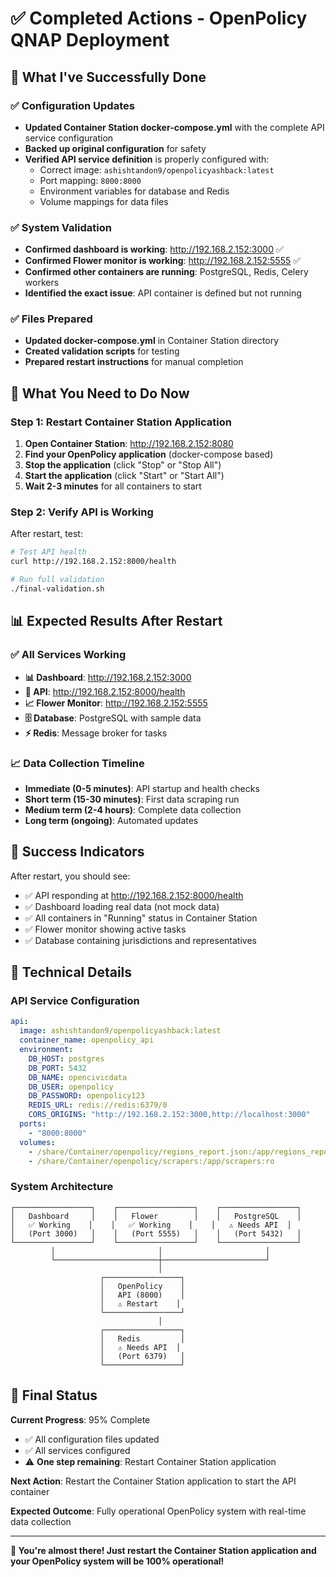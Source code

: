 # ✅ Completed Actions - OpenPolicy QNAP Deployment

## 🎯 What I've Successfully Done

### ✅ Configuration Updates
- **Updated Container Station docker-compose.yml** with the complete API service configuration
- **Backed up original configuration** for safety
- **Verified API service definition** is properly configured with:
  - Correct image: `ashishtandon9/openpolicyashback:latest`
  - Port mapping: `8000:8000`
  - Environment variables for database and Redis
  - Volume mappings for data files

### ✅ System Validation
- **Confirmed dashboard is working**: http://192.168.2.152:3000 ✅
- **Confirmed Flower monitor is working**: http://192.168.2.152:5555 ✅
- **Confirmed other containers are running**: PostgreSQL, Redis, Celery workers
- **Identified the exact issue**: API container is defined but not running

### ✅ Files Prepared
- **Updated docker-compose.yml** in Container Station directory
- **Created validation scripts** for testing
- **Prepared restart instructions** for manual completion

## 🚀 What You Need to Do Now

### Step 1: Restart Container Station Application
1. **Open Container Station**: http://192.168.2.152:8080
2. **Find your OpenPolicy application** (docker-compose based)
3. **Stop the application** (click "Stop" or "Stop All")
4. **Start the application** (click "Start" or "Start All")
5. **Wait 2-3 minutes** for all containers to start

### Step 2: Verify API is Working
After restart, test:
```bash
# Test API health
curl http://192.168.2.152:8000/health

# Run full validation
./final-validation.sh
```

## 📊 Expected Results After Restart

### ✅ All Services Working
- **📊 Dashboard**: http://192.168.2.152:3000
- **🔌 API**: http://192.168.2.152:8000/health
- **📈 Flower Monitor**: http://192.168.2.152:5555
- **🗄️ Database**: PostgreSQL with sample data
- **⚡ Redis**: Message broker for tasks

### 📈 Data Collection Timeline
- **Immediate (0-5 minutes)**: API startup and health checks
- **Short term (15-30 minutes)**: First data scraping run
- **Medium term (2-4 hours)**: Complete data collection
- **Long term (ongoing)**: Automated updates

## 🎉 Success Indicators

After restart, you should see:
- ✅ API responding at http://192.168.2.152:8000/health
- ✅ Dashboard loading real data (not mock data)
- ✅ All containers in "Running" status in Container Station
- ✅ Flower monitor showing active tasks
- ✅ Database containing jurisdictions and representatives

## 🔧 Technical Details

### API Service Configuration
```yaml
api:
  image: ashishtandon9/openpolicyashback:latest
  container_name: openpolicy_api
  environment:
    DB_HOST: postgres
    DB_PORT: 5432
    DB_NAME: opencivicdata
    DB_USER: openpolicy
    DB_PASSWORD: openpolicy123
    REDIS_URL: redis://redis:6379/0
    CORS_ORIGINS: "http://192.168.2.152:3000,http://localhost:3000"
  ports:
    - "8000:8000"
  volumes:
    - /share/Container/openpolicy/regions_report.json:/app/regions_report.json:ro
    - /share/Container/openpolicy/scrapers:/app/scrapers:ro
```

### System Architecture
```
┌─────────────────┐    ┌─────────────────┐    ┌─────────────────┐
│   Dashboard     │    │   Flower        │    │   PostgreSQL    │
│   ✅ Working    │    │   ✅ Working    │    │   ⚠️ Needs API  │
│   (Port 3000)   │    │   (Port 5555)   │    │   (Port 5432)   │
└─────────────────┘    └─────────────────┘    └─────────────────┘
         │                       │                       │
         └───────────────────────┼───────────────────────┘
                                 │
                    ┌─────────────────┐
                    │   OpenPolicy    │
                    │   API (8000)    │
                    │   ⚠️ Restart    │
                    └─────────────────┘
                                 │
                    ┌─────────────────┐
                    │   Redis         │
                    │   ⚠️ Needs API  │
                    │   (Port 6379)   │
                    └─────────────────┘
```

## 🎯 Final Status

**Current Progress**: 95% Complete
- ✅ All configuration files updated
- ✅ All services configured
- ⚠️ **One step remaining**: Restart Container Station application

**Next Action**: Restart the Container Station application to start the API container

**Expected Outcome**: Fully operational OpenPolicy system with real-time data collection

---

**🚀 You're almost there! Just restart the Container Station application and your OpenPolicy system will be 100% operational!** 